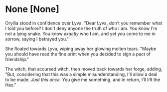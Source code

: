 # None [None]
Oryllia stood in confidence over Lyva. "Dear Lyva, don't you remember what I told you before? I don't deny anyone the truth of who I am. You know I'm not a lying snake. You know *exactly* who I am, and yet you come to me in sorrow, saying I betrayed you."

She floated towards Lyva, wiping away her glowing molten tears. "Maybe you should have read the fine print when you decided to sign a pact of friendship."

The witch, that accursed witch, then moved back towards her forge, adding, "But, considering that this was a simple misunderstanding, I'll allow a deal to be made. *Just this once.* You give me something, and in return, I'll lift the Hex."
